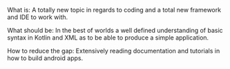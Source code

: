 What is:
A totally new topic in regards to coding and a total new framework and IDE to work with.

What should be:
In the best of worlds a well defined understanding of basic syntax in Kotlin and XML as to be able to produce a simple application.

How to reduce the gap:
Extensively reading documentation and tutorials in how to build android  apps.